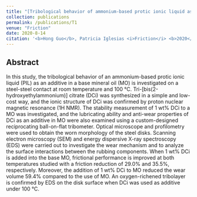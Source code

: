 ```yaml
---
title: "[Tribological behavior of ammonium-based protic ionic liquid as lubricant additive](https://link.springer.com/article/10.1007/s40544-020-0378-z)"
collection: publications
permalink: /publications/T1
venue: "Friction"
date: 2020-8-14
citation: '<b>Hong Guo</b>, Patricia Iglesias <i>Friction</i> <b>2020</b>.'
---
```


## Abstract
In this study, the tribological behavior of an ammonium-based protic ionic liquid (PIL) as an additive in a base mineral oil (MO) is investigated on a steel-steel contact at room temperature and 100 °C. Tri-[bis(2-hydroxyethylammonium)] citrate (DCi) was synthesized in a simple and low-cost way, and the ionic structure of DCi was confirmed by proton nuclear magnetic resonance (1H NMR). The stability measurement of 1 wt% DCi to a MO was investigated, and the lubricating ability and anti-wear properties of DCi as an additive in MO were also examined using a custom-designed reciprocating ball-on-flat tribometer. Optical microscope and profilometry were used to obtain the worn morphology of the steel disks. Scanning electron microscopy (SEM) and energy dispersive X-ray spectroscopy (EDS) were carried out to investigate the wear mechanism and to analyze the surface interactions between the rubbing components. When 1 wt% DCi is added into the base MO, frictional performance is improved at both temperatures studied with a friction reduction of 29.0% and 35.5%, respectively. Moreover, the addition of 1 wt% DCi to MO reduced the wear volume 59.4% compared to the use of MO. An oxygen-richened tribolayer is confirmed by EDS on the disk surface when DCi was used as additive under 100 °C.

